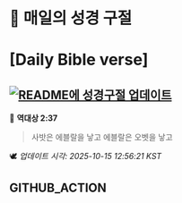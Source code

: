 # 🙏 매일의 성경 구절
# [Daily Bible verse]
## [![README에 성경구절 업데이트](https://github.com/DONGSUKA/first_test/actions/workflows/update-readme-bible.yml/badge.svg)](https://github.com/DONGSUKA/first_test/actions/workflows/update-readme-bible.yml)
<!-- START_BIBLE_VERSE -->
📖 **역대상 2:37**
> 사밧은 에블랄을 낳고 에블랄은 오벳을 낳고

🕊️ _업데이트 시각: 2025-10-15 12:56:21 KST_
  <!-- END_BIBLE_VERSE -->
## GITHUB_ACTION
